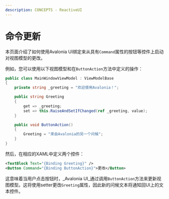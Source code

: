 ```yaml
---
description: CONCEPTS - ReactiveUI
---
```


# 命令更新

本页面介绍了如何使用Avalonia UI绑定来从具有`Command`属性的按钮等控件上启动对视图模型的更改。

例如，您可以使用以下视图模型和在`ButtonAction`方法中定义的操作：

```csharp
public class MainWindowViewModel : ViewModelBase
{
    private string _greeting = "欢迎使用Avalonia！";

    public string Greeting
    {
        get => _greeting;
        set => this.RaiseAndSetIfChanged(ref _greeting, value);
    }

    public void ButtonAction()
    {
        Greeting = "来自Avalonia的另一个问候";
    }
}
```

然后，在相应的XAML中定义两个控件：

```xml
<TextBlock Text="{Binding Greeting}" />
<Button Command="{Binding ButtonAction}">更改</Button>
```

这意味着当用户点击按钮时，_Avalonia UI_通过调用`ButtonAction`方法来更新视图模型。这将使用setter更改`Greeting`属性，因此新的问候文本将通知回UI上的文本控件。